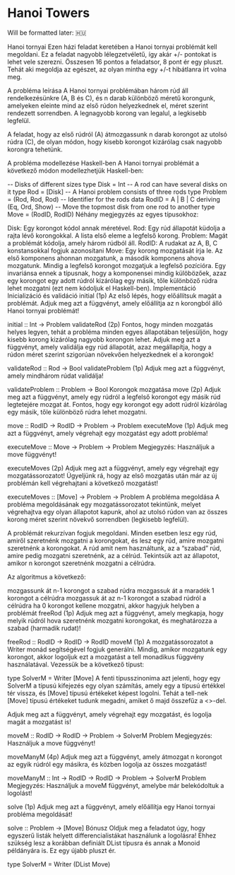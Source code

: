 # Hanoi Towers

Will be formatted later: 🇭🇺

Hanoi tornyai
Ezen házi feladat keretében a Hanoi tornyai problémát kell megoldani. Ez a feladat nagyobb lélegzetvéletű, így akár +/- pontokat is lehet vele szerezni. Összesen 16 pontos a feladatsor, 8 pont ér egy pluszt. Tehát aki megoldja az egészet, az olyan mintha egy +/-t hibátlanra írt volna meg.

A probléma leírása
A Hanoi tornyai problémában három rúd áll rendelkezésünkre (A, B és C), és n darab különböző méretű korongunk, amelyeken eleinte mind az első rúdon helyezkednek el, méret szerint rendezett sorrendben. A legnagyobb korong van legalul, a legkisebb legfelül.

A feladat, hogy az első rúdról (A) átmozgassunk n darab korongot az utolsó rúdra (C), de olyan módon, hogy kisebb korongot kizárólag csak nagyobb korongra tehetünk.

A probléma modellezése Haskell-ben
A Hanoi tornyai problémát a következő módon modellezhetjük Haskell-ben:

-- Disks of different sizes
type Disk = Int
-- A rod can have several disks on it
type Rod  = [Disk]
-- A Hanoi problem consists of three rods
type Problem = (Rod, Rod, Rod)
-- Identifier for the rods
data RodID = A | B | C
  deriving (Eq, Ord, Show)
-- Move the topmost disk from one rod to another
type Move = (RodID, RodID)
Néhány megjegyzés az egyes típusokhoz:

Disk: Egy korongot kódol annak méretével.
Rod: Egy rúd állapotát küdolja a rajta lévő korongokkal. A lista első eleme a legfelső korong.
Problem: Magát a problémát kódolja, amely három rúdból áll.
RodID: A rudakat az A, B, C konstansokkal fogjuk azonosítani
Move: Egy korong mozgatását írja le. Az első komponens ahonnan mozgatunk, a második komponens ahova mozgatunk. Mindig a legfelső korongot mozgatjuk a legfelső pozícióra. Egy invariánsa ennek a típusnak, hogy a komponensei mindig külöbözőek, azaz egy korongot egy adott rúdról kizárólag egy másik, tőle különböző rúdra lehet mozgatni (ezt nem kódoljuk el Haskell-ben).
Implementáció
Inicializáció és validáció
initial (1p)
Az első lépés, hogy előállítsuk magát a problémát. Adjuk meg azt a függvényt, amely előállítja az n korongból álló Hanoi tornyai problémát!

initial :: Int -> Problem
validateRod (2p)
Fontos, hogy minden mozgatás helyes legyen, tehát a probléma minden egyes állapotában teljesüljön, hogy kisebb korong kizárólag nagyobb korongon lehet. Adjuk meg azt a függvényt, amely validálja egy rúd állapotát, azaz megállapítja, hogy a rúdon méret szerint szigorúan növekvően helyezkednek el a korongok!

validateRod :: Rod -> Bool
validateProblem (1p)
Adjuk meg azt a függvényt, amely mindhárom rúdat validálja!

validateProblem :: Problem -> Bool
Korongok mozgatása
move (2p)
Adjuk meg azt a függvényt, amely egy rúdról a legfelső korongot egy másik rúd legtetejére mozgat át. Fontos, hogy egy korongot egy adott rúdról kizárólag egy másik, tőle különböző rúdra lehet mozgatni.

move :: RodID -> RodID -> Problem -> Problem
executeMove (1p)
Adjuk meg azt a függvényt, amely végrehajt egy mozgatást egy adott probléma!

executeMove :: Move -> Problem -> Problem
Megjegyzés: Használjuk a move függvényt!

executeMoves (2p)
Adjuk meg azt a függvényt, amely egy végrehajt egy mozgatássorozatot! Ügyeljünk rá, hogy az első mozgatás után már az új problémán kell végrehajtani a következő mozgatást!

executeMoves :: [Move] -> Problem -> Problem
A probléma megoldása
A probléma megoldásának egy mozgatássorozatot tekintünk, melyet végrehajtva egy olyan állapotot kapunk, ahol az utolsó rúdon van az összes korong méret szerint növekvő sorrendben (legkisebb legfelül).

A problémát rekurzívan fogjuk megoldani. Minden esetben lesz egy rúd, amiről szeretnénk mozgatni a korongokat, és lesz egy rúd, amire mozgatni szeretnénk a korongokat. A rúd amit nem használtunk, az a “szabad” rúd, amire pedig mozgatni szeretnénk, az a célrúd. Tekintsük azt az állapotot, amikor n korongot szeretnénk mozgatni a célrúdra.

Az algoritmus a következő:

mozgassunk át n-1 korongot a szabad rúdra
mozgassuk át a maradék 1 korongot a célrúdra
mozgassuk át az n-1 korongot a szabad rúdról a célrúdra
ha 0 korongot kellene mozgatni, akkor hagyjuk helyben a problémát
freeRod (1p)
Adjuk meg azt a függvényt, amely megkapja, hogy melyik rúdról hova szeretnénk mozgatni korongokat, és meghatározza a szabad (harmadik rudat)!

freeRod :: RodID -> RodID -> RodID
moveM (1p)
A mozgatássorozatot a Writer monád segítségével fogjuk generálni. Mindig, amikor mozgatunk egy korongot, akkor logoljuk ezt a mozgatást a tell monadikus függvény használatával. Vezessük be a következő típust:

type SolverM = Writer [Move]
A fenti típusszinonima azt jelenti, hogy egy SolverM a típusú kifejezés egy olyan számítás, amely egy a típusú értékkel tér vissza, és [Move] típusú értékeket képest logolni. Tehát a tell-nek [Move] típusú értékeket tudunk megadni, amiket ő majd összefűz a <>-del.

Adjuk meg azt a függvényt, amely végrehajt egy mozgatást, és logolja magát a mozgatást is!

moveM :: RodID -> RodID -> Problem -> SolverM Problem
Megjegyzés: Használjuk a move függvényt!

moveManyM (4p)
Adjuk meg azt a függvényt, amely átmozgat n korongot az egyik rúdról egy másikra, és közben logolja az összes mozgatást!

moveManyM :: Int -> RodID -> RodID -> Problem -> SolverM Problem
Megjegyzés: Használjuk a moveM függvényt, amelybe már belekódoltuk a logolást!

solve (1p)
Adjuk meg azt a függvényt, amely előállítja egy Hanoi tornyai probléma megoldását!

solve :: Problem -> [Move]
Bónusz
Oldjuk meg a feladatot úgy, hogy egyszerű listák helyett differencialistákat használunk a logolásra! Ehhez szükség lesz a korábban definiált DList típusra és annak a Monoid példányára is. Ez egy újabb pluszt ér.

type SolverM = Writer (DList Move)